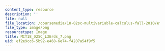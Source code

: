 ```yaml
---
content_type: resource
description: ''
file: null
file_location: /coursemedia/18-02sc-multivariable-calculus-fall-2010/ef2e9cc65b92e4686e74f4287a54f9f5_MIT18_02SC_L3Brds_7.png
file_type: image/png
resourcetype: Image
title: MIT18_02SC_L3Brds_7.png
uid: ef2e9cc6-5b92-e468-6e74-f4287a54f9f5
---
```

